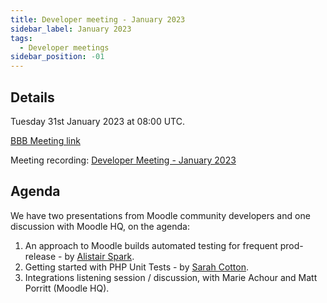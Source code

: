 ```yaml
---
title: Developer meeting - January 2023
sidebar_label: January 2023
tags:
  - Developer meetings
sidebar_position: -01
---
```


## Details

Tuesday 31st January 2023 at 08:00 UTC.

[BBB Meeting link](https://moodle.org/mod/bigbluebuttonbn/view.php?id=8596)

Meeting recording: [Developer Meeting - January 2023](https://moodle.org/mod/bigbluebuttonbn/bbb_view.php?action=play&bn=1&rid=22&rtype=video)

## Agenda

We have two presentations from Moodle community developers and one discussion with Moodle HQ, on the agenda:

1. An approach to Moodle builds automated testing for frequent prod-release - by [Alistair Spark](https://moodle.org/user/profile.php?id=1434260).
2. Getting started with PHP Unit Tests - by [Sarah Cotton](https://moodle.org/user/profile.php?id=1595379).
3. Integrations listening session / discussion, with Marie Achour and Matt Porritt (Moodle HQ).
